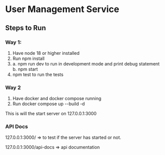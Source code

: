 # User Management Service

## Steps to Run

### Way 1:

1. Have node 18 or higher installed
2. Run npm install
3. a. npm run dev to run in development mode and print debug statement
   b. npm start
4. npm test to run the tests

### Way 2

1. Have docker and docker compose running
2. Run docker compose up --build -d

This is will the start server on 127.0.0.1:3000

### API Docs

127.0.0.1:3000/ => to test if the server has started or not.

127.0.0.1:3000/api-docs => api documentation
